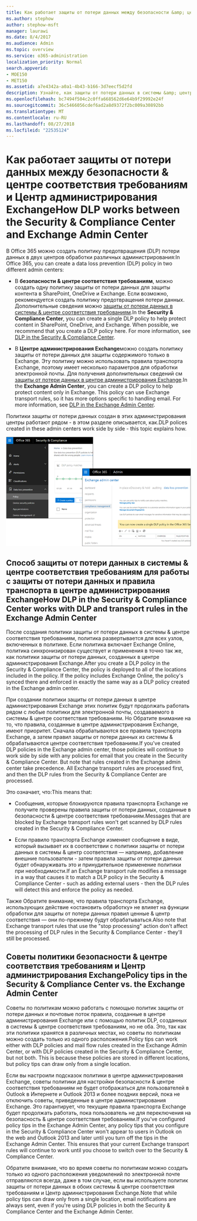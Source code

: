 ```yaml
---
title: Как работает защиты от потери данных между безопасности &amp; центре соответствия требованиям и Центр администрирования Exchange
ms.author: stephow
author: stephow-msft
manager: laurawi
ms.date: 8/4/2017
ms.audience: Admin
ms.topic: overview
ms.service: o365-administration
localization_priority: Normal
search.appverid:
- MOE150
- MET150
ms.assetid: a7e4342a-a0a1-4b43-b166-3d7eecf5d2fd
description: Узнайте, как защиты от потери данных в системы &amp; центре соответствия требованиям для работы с защиты от потери данных и правила транспорта в центре администрирования Exchange.
ms.openlocfilehash: bc7494f504c2c0ffa668562d6e64b9f29992e24f
ms.sourcegitcommit: 36c5466056cdef6ad2a8d9372f2bc009a30892bb
ms.translationtype: MT
ms.contentlocale: ru-RU
ms.lasthandoff: 08/27/2018
ms.locfileid: "22535124"
---
```

# <a name="how-dlp-works-between-the-security-amp-compliance-center-and-exchange-admin-center"></a><span data-ttu-id="8acbc-103">Как работает защиты от потери данных между безопасности &amp; центре соответствия требованиям и Центр администрирования Exchange</span><span class="sxs-lookup"><span data-stu-id="8acbc-103">How DLP works between the Security &amp; Compliance Center and Exchange Admin Center</span></span>

<span data-ttu-id="8acbc-104">В Office 365 можно создать политику предотвращения (DLP) потери данных в двух центров обработки различных администрирования:</span><span class="sxs-lookup"><span data-stu-id="8acbc-104">In Office 365, you can create a data loss prevention (DLP) policy in two different admin centers:</span></span>
  
- <span data-ttu-id="8acbc-p101">В **безопасности &amp; центре соответствия требованиям**, можно создать одну политику защиты от потери данных для защиты контента в SharePoint, OneDrive и Exchange. Если возможно, рекомендуется создать политику предотвращения потери данных. Дополнительные сведения можно [защиты от потери данных в системы &amp; центре соответствия требованиям](data-loss-prevention-policies.md).</span><span class="sxs-lookup"><span data-stu-id="8acbc-p101">In the **Security &amp; Compliance Center**, you can create a single DLP policy to help protect content in SharePoint, OneDrive, and Exchange. When possible, we recommend that you create a DLP policy here. For more information, see [DLP in the Security &amp; Compliance Center](data-loss-prevention-policies.md).</span></span>
    
- <span data-ttu-id="8acbc-p102">В **Центре администрирования Exchange**можно создать политику защиты от потери данных для защиты содержимого только в Exchange. Эту политику можно использовать правила транспорта Exchange, поэтому имеет несколько параметров для обработки электронной почты. Для получения дополнительных сведений см [защиты от потери данных в центре администрирования Exchange](https://go.microsoft.com/fwlink/?linkid=852311).</span><span class="sxs-lookup"><span data-stu-id="8acbc-p102">In the **Exchange Admin Center**, you can create a DLP policy to help protect content only in Exchange. This policy can use Exchange transport rules, so it has more options specific to handling email. For more information, see [DLP in the Exchange Admin Center](https://go.microsoft.com/fwlink/?linkid=852311).</span></span>
    
<span data-ttu-id="8acbc-111">Политики защиты от потери данных создан в этих администрирования центры работают рядом - в этом разделе описывается, как.</span><span class="sxs-lookup"><span data-stu-id="8acbc-111">DLP polices created in these admin centers work side by side - this topic explains how.</span></span>
  
![Страницы защиты от потери данных в центре администрирования Exchange и центре соответствия требованиям безопасности](media/d3eaa7e7-3b16-457b-bd9c-26707f7b584f.png)
  
## <a name="how-dlp-in-the-security-amp-compliance-center-works-with-dlp-and-transport-rules-in-the-exchange-admin-center"></a><span data-ttu-id="8acbc-113">Способ защиты от потери данных в системы &amp; центре соответствия требованиям для работы с защиты от потери данных и правила транспорта в центре администрирования Exchange</span><span class="sxs-lookup"><span data-stu-id="8acbc-113">How DLP in the Security &amp; Compliance Center works with DLP and transport rules in the Exchange Admin Center</span></span>

<span data-ttu-id="8acbc-p103">После создания политики защиты от потери данных в системы &amp; центре соответствия требованиям, политика развертывается для всех узлов, включенных в политике. Если политика включает Exchange Online, политика синхронизирован существует и применения в точно так же, как политики защиты от потери данных, созданных в центре администрирования Exchange.</span><span class="sxs-lookup"><span data-stu-id="8acbc-p103">After you create a DLP policy in the Security &amp; Compliance Center, the policy is deployed to all of the locations included in the policy. If the policy includes Exchange Online, the policy's synced there and enforced in exactly the same way as a DLP policy created in the Exchange admin center.</span></span> 
  
<span data-ttu-id="8acbc-p104">При создании политики защиты от потери данных в центре администрирования Exchange этих политик будут продолжать работать рядом с любые политики для электронной почты, создаваемого в системы &amp; центре соответствия требованиям. Но Обратите внимание на то, что правила, созданные в центре администрирования Exchange, имеют приоритет. Сначала обрабатываются все правила транспорта Exchange, а затем правил защиты от потери данных из системы &amp; обрабатываются центре соответствия требованиям.</span><span class="sxs-lookup"><span data-stu-id="8acbc-p104">If you've created DLP policies in the Exchange admin center, those policies will continue to work side by side with any policies for email that you create in the Security &amp; Compliance Center. But note that rules created in the Exchange admin center take precedence. All Exchange transport rules are processed first, and then the DLP rules from the Security &amp; Compliance Center are processed.</span></span>
  
<span data-ttu-id="8acbc-119">Это означает, что:</span><span class="sxs-lookup"><span data-stu-id="8acbc-119">This means that:</span></span>
  
- <span data-ttu-id="8acbc-120">Сообщения, которые блокируются правила транспорта Exchange не получите проверены правила защиты от потери данных, созданные в безопасности &amp; центре соответствия требованиям.</span><span class="sxs-lookup"><span data-stu-id="8acbc-120">Messages that are blocked by Exchange transport rules won't get scanned by DLP rules created in the Security &amp; Compliance Center.</span></span>
    
- <span data-ttu-id="8acbc-121">Если правило транспорта Exchange изменяет сообщение в виде, который вызывает их в соответствии с политики защиты от потери данных в системы &amp; центр соответствия — например, добавление внешние пользователи - затем правила защиты от потери данных будет обнаруживать это и принудительное применение политики при необходимости.</span><span class="sxs-lookup"><span data-stu-id="8acbc-121">If an Exchange transport rule modifies a message in a way that causes it to match a DLP policy in the Security &amp; Compliance Center - such as adding external users - then the DLP rules will detect this and enforce the policy as needed.</span></span>
    
<span data-ttu-id="8acbc-122">Также Обратите внимание, что правила транспорта Exchange, использующих действие «остановить обработку» не влияет на функции обработки для защиты от потери данных правил ценные &amp; центр соответствия — они по-прежнему будут обрабатываться.</span><span class="sxs-lookup"><span data-stu-id="8acbc-122">Also note that Exchange transport rules that use the "stop processing" action don't affect the processing of DLP rules in the Security &amp; Compliance Center - they'll still be processed.</span></span>
  
## <a name="policy-tips-in-the-security-amp-compliance-center-vs-the-exchange-admin-center"></a><span data-ttu-id="8acbc-123">Советы политики безопасности &amp; центре соответствия требованиям и Центр администрирования Exchange</span><span class="sxs-lookup"><span data-stu-id="8acbc-123">Policy tips in the Security &amp; Compliance Center vs. the Exchange Admin Center</span></span>

<span data-ttu-id="8acbc-p105">Советы по политикам можно работать с помощью политик защиты от потери данных и почтовые поток правила, созданные в центре администрирования Exchange или с помощью политик DLP, созданных в системы &amp; центре соответствия требованиям, но не оба. Это, так как эти политики хранятся в различных местах, но советы по политикам можно создать только из одного расположения.</span><span class="sxs-lookup"><span data-stu-id="8acbc-p105">Policy tips can work either with DLP policies and mail flow rules created in the Exchange Admin Center, or with DLP policies created in the Security &amp; Compliance Center, but not both. This is because these policies are stored in different locations, but policy tips can draw only from a single location.</span></span>
  
<span data-ttu-id="8acbc-p106">Если вы настроили подсказок политики в центре администрирования Exchange, советы политики для настройки безопасности &amp; центре соответствия требованиям не будет отображаться для пользователей в Outlook в Интернете и Outlook 2013 и более поздних версий, пока не отключить советы, приведенные в центре администрирования Exchange. Это гарантирует, что текущие правила транспорта Exchange будет продолжать работать, пока пользователь не для переключения на безопасность &amp; центре соответствия требованиям.</span><span class="sxs-lookup"><span data-stu-id="8acbc-p106">If you've configured policy tips in the Exchange Admin Center, any policy tips that you configure in the Security &amp; Compliance Center won't appear to users in Outlook on the web and Outlook 2013 and later until you turn off the tips in the Exchange Admin Center. This ensures that your current Exchange transport rules will continue to work until you choose to switch over to the Security &amp; Compliance Center.</span></span>
  
<span data-ttu-id="8acbc-128">Обратите внимание, что во время советы по политикам можно создать только из одного расположения уведомлений по электронной почте отправляются всегда, даже в том случае, если вы используете политик защиты от потери данных в обоих системы &amp; центре соответствия требованиям и Центр администрирования Exchange.</span><span class="sxs-lookup"><span data-stu-id="8acbc-128">Note that while policy tips can draw only from a single location, email notifications are always sent, even if you're using DLP policies in both the Security &amp; Compliance Center and the Exchange Admin Center.</span></span>
  

